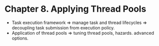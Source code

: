 # Chapter 8. Applying Thread Pools

* Task execution framework => manage task and thread lifecycles => decoupling task submission from execution policy.
* Application of thread pools => tuning thread pools, hazards. advanced options.